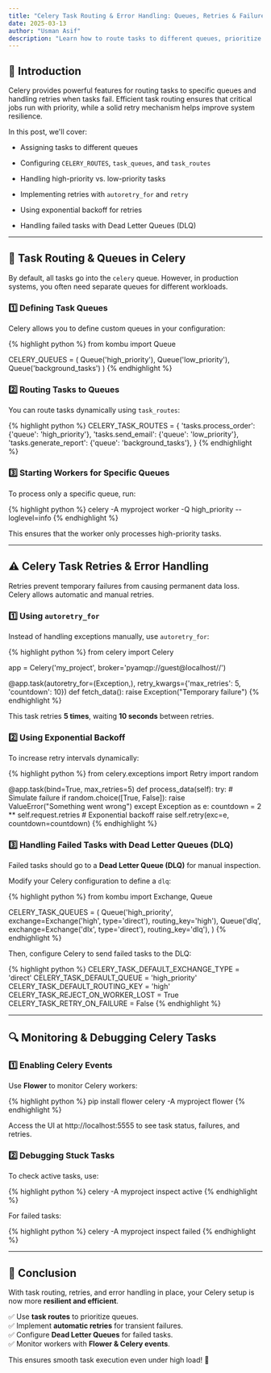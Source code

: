 ```yaml
---
title: "Celery Task Routing & Error Handling: Queues, Retries & Failures"
date: 2025-03-13
author: "Usman Asif"
description: "Learn how to route tasks to different queues, prioritize high vs. low-priority tasks, implement retries with exponential backoff, and handle errors using Celery’s Dead Letter Queues (DLQ)."
---
```



## 🚀 Introduction

Celery provides powerful features for routing tasks to specific queues and handling retries when tasks fail. Efficient task routing ensures that critical jobs run with priority, while a solid retry mechanism helps improve system resilience.

In this post, we'll cover:

-   Assigning tasks to different queues
    
-   Configuring `CELERY_ROUTES`, `task_queues`, and `task_routes`
    
-   Handling high-priority vs. low-priority tasks
    
-   Implementing retries with `autoretry_for` and `retry`
    
-   Using exponential backoff for retries
    
-   Handling failed tasks with Dead Letter Queues (DLQ)
    

----------

## 📌 Task Routing & Queues in Celery

By default, all tasks go into the `celery` queue. However, in production systems, you often need separate queues for different workloads.

### 1️⃣ Defining Task Queues

Celery allows you to define custom queues in your configuration:

{% highlight python %}
from kombu import Queue

CELERY_QUEUES = (
    Queue('high_priority'),
    Queue('low_priority'),
    Queue('background_tasks')
)
{% endhighlight %}

### 2️⃣ Routing Tasks to Queues

You can route tasks dynamically using `task_routes`:

{% highlight python %}
CELERY_TASK_ROUTES = {
    'tasks.process_order': {'queue': 'high_priority'},
    'tasks.send_email': {'queue': 'low_priority'},
    'tasks.generate_report': {'queue': 'background_tasks'},
}
{% endhighlight %}

### 3️⃣ Starting Workers for Specific Queues

To process only a specific queue, run:

{% highlight python %}
celery -A myproject worker -Q high_priority --loglevel=info
{% endhighlight %}

This ensures that the worker only processes high-priority tasks.

----------

## ⚠️ Celery Task Retries & Error Handling

Retries prevent temporary failures from causing permanent data loss. Celery allows automatic and manual retries.

### 1️⃣ Using `autoretry_for`

Instead of handling exceptions manually, use `autoretry_for`:

{% highlight python %}
from celery import Celery

app = Celery('my_project', broker='pyamqp://guest@localhost//')

@app.task(autoretry_for=(Exception,), retry_kwargs={'max_retries': 5, 'countdown': 10})
def fetch_data():
    raise Exception("Temporary failure")
{% endhighlight %}

This task retries **5 times**, waiting **10 seconds** between retries.

### 2️⃣ Using Exponential Backoff

To increase retry intervals dynamically:

{% highlight python %}
from celery.exceptions import Retry
import random

@app.task(bind=True, max_retries=5)
def process_data(self):
    try:
        # Simulate failure
        if random.choice([True, False]):
            raise ValueError("Something went wrong")
    except Exception as e:
        countdown = 2 ** self.request.retries  # Exponential backoff
        raise self.retry(exc=e, countdown=countdown)
{% endhighlight %}

### 3️⃣ Handling Failed Tasks with Dead Letter Queues (DLQ)

Failed tasks should go to a **Dead Letter Queue (DLQ)** for manual inspection.

Modify your Celery configuration to define a `dlq`:

{% highlight python %}
from kombu import Exchange, Queue

CELERY_TASK_QUEUES = (
    Queue('high_priority', exchange=Exchange('high', type='direct'), routing_key='high'),
    Queue('dlq', exchange=Exchange('dlx', type='direct'), routing_key='dlq'),
)
{% endhighlight %}

Then, configure Celery to send failed tasks to the DLQ:

{% highlight python %}
CELERY_TASK_DEFAULT_EXCHANGE_TYPE = 'direct'
CELERY_TASK_DEFAULT_QUEUE = 'high_priority'
CELERY_TASK_DEFAULT_ROUTING_KEY = 'high'
CELERY_TASK_REJECT_ON_WORKER_LOST = True
CELERY_TASK_RETRY_ON_FAILURE = False
{% endhighlight %}

----------

## 🔍 Monitoring & Debugging Celery Tasks

### 1️⃣ Enabling Celery Events

Use **Flower** to monitor Celery workers:

{% highlight python %}
pip install flower
celery -A myproject flower
{% endhighlight %}

Access the UI at http://localhost:5555 to see task status, failures, and retries.

### 2️⃣ Debugging Stuck Tasks

To check active tasks, use:

{% highlight python %}
celery -A myproject inspect active
{% endhighlight %}

For failed tasks:

{% highlight python %}
celery -A myproject inspect failed
{% endhighlight %}

----------

## 🎯 Conclusion

With task routing, retries, and error handling in place, your Celery setup is now more **resilient and efficient**.

✅ Use **task routes** to prioritize queues.  
✅ Implement **automatic retries** for transient failures.  
✅ Configure **Dead Letter Queues** for failed tasks.  
✅ Monitor workers with **Flower & Celery events**.

This ensures smooth task execution even under high load! 🚀